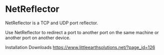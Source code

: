 # NetReflector
NetReflector is a TCP and UDP port reflector.

Use NetReflector to redirect a port to another port on the same machine or another port on another device.


Installation Downloads
https://www.littleearthsolutions.net/?page_id=126
